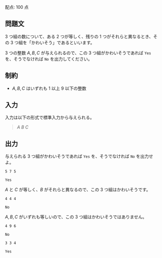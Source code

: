 配点: $100$ 点

## 問題文

$3$ つ組の数について、ある $2$ つが等しく、残りの $1$ つがそれらと異なるとき、その $3$ つ組を「かわいそう」であるといいます。

$3$ つの整数 $A, B, C$ が与えられるので、この $3$ つ組がかわいそうであれば `Yes` を、そうでなければ `No` を出力してください。

## 制約

- $A, B, C$ はいずれも $1$ 以上 $9$ 以下の整数

## 入力

入力は以下の形式で標準入力から与えられる。

> $A$ $B$ $C$

## 出力

与えられる $3$ つ組がかわいそうであれば `Yes` を、そうでなければ `No` を出力せよ。

```input1
5 7 5
```

```output1
Yes
```

$A$ と $C$ が等しく、$B$ がそれらと異なるので、この $3$ つ組はかわいそうです。

```input2
4 4 4
```

```output2
No
```

$A, B, C$ がいずれも等しいので、この $3$ つ組はかわいそうではありません。

```input3
4 9 6
```

```output3
No
```

```input4
3 3 4
```

```output4
Yes
```